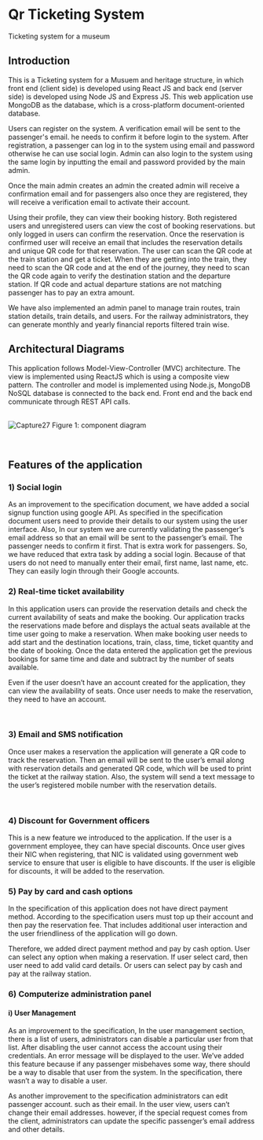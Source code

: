 # Qr Ticketing System
Ticketing system for a museum 

## Introduction

This is a Ticketing system for a Musuem and heritage structure, in which front end (client side) is developed using React JS and back end (server side) is developed using Node JS and Express JS. This web application use MongoDB as the database, which is a cross-platform document-oriented database.

Users can register on the system. A verification email will be sent to the passenger's email. he needs to confirm it before login to the system. After registration, a passenger can log in to the system using email and password otherwise he can use social login. Admin can also login to the system using the same login by inputting the email and password provided by the main admin.

Once the main admin creates an admin the created admin will receive a confirmation email and for passengers also once they are registered, they will receive a verification email to activate their account.

Using their profile, they can view their booking history. Both registered users and unregistered users can view the cost of booking reservations. but only logged in users can confirm the reservation. Once the reservation is confirmed user will receive an email that includes the reservation details and unique QR code for that reservation. The user can scan the QR code at the train station and get a ticket. When they are getting into the train, they need to scan the QR code and at the end of the journey, they need to scan the QR code again to verify the destination station and the departure station. If QR code and actual departure stations are not matching passenger has to pay an extra amount.  

We have also implemented an admin panel to manage train routes, train station details, train details, and users. For the railway administrators, they can generate monthly and yearly financial reports filtered train wise.

## Architectural Diagrams

This application follows Model-View-Controller (MVC) architecture. The view is implemented using ReactJS which is using a composite view pattern. The controller and model is implemented using Node.js, MongoDB NoSQL database is connected to the back end. Front end and the back end communicate through REST API calls.

<p></p><br />

<img src="https://i.ibb.co/ZL3rYsR/Capture27.png" alt="Capture27" border="0">
Figure 1: component diagram
<p></p><br />

## Features of the application

### 1)	Social login

As an improvement to the specification document, we have added a social signup function using google API. As specified in the specification document users need to provide their details to our system using the user interface. Also, In our system we are currently validating the passenger’s email address so that an email will be sent to the passenger’s email. The passenger needs to confirm it first. That is extra work for passengers. So, we have reduced that extra task by adding a social login. Because of that users do not need to manually enter their email, first name, last name, etc. They can easily login through their Google accounts.  

### 2)  Real-time ticket availability

In this application users can provide the reservation details and check the current availability of seats and make the booking. Our application tracks the reservations made before and displays the actual seats available at the time user going to make a reservation.
When make booking user needs to add start and the destination locations, train, class, time, ticket quantity and the date of booking. Once the data entered the application get the previous bookings for same  time and date and subtract by the number of seats available.

Even if the user doesn’t have an account created for the application, they can view the availability of seats. Once user needs to make the reservation, they need to have an account.
<p></p><br />


### 3) Email and SMS notification

Once user makes a reservation the application will generate a QR code to track the reservation. Then an email will be sent to the user’s email along with reservation details and generated QR code, which will be used to print the ticket at the railway station.
Also, the system will send a text message to the user’s registered mobile number with the reservation details.
<p></p><br />

### 4)  Discount for Government officers

This is a new feature we introduced to the application. If the user is a government employee, they can have special discounts. Once user gives their NIC when registering, that NIC is validated using government web service to ensure that user is eligible to have discounts. If the user is eligible for discounts, it will be added to the reservation.

### 5)  Pay by card and cash options

In the specification of this application does not have direct payment method. According to the specification users must top up their account and then pay the reservation fee. That includes additional user interaction and the user friendliness of the application will go down.

Therefore, we added direct payment method and pay by cash option. User can select any option when making a reservation. If user select card, then user need to add valid card details. Or users can select pay by cash and pay at the railway station.

### 6)  Computerize administration panel

#### i) User Management

As an improvement to the specification, In the user management section, there is a list of users, administrators can disable a particular user from that list. After disabling the user cannot access the account using their credentials. An error message will be displayed to the user. We’ve added this feature because if any passenger misbehaves some way, there should be a way to disable that user from the system. In the specification, there wasn’t a way to disable a user.
  
As another improvement to the specification administrators can edit passenger account. such as their email. In the user view, users can’t change their email addresses. however, if the special request comes from the client, administrators can update the specific passenger’s email address and other details. 

